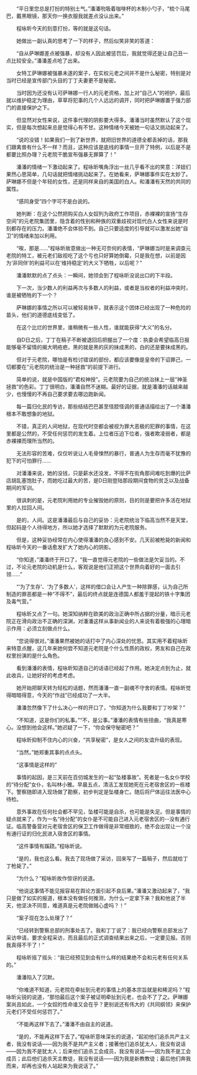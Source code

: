 　　“平日里您总是打扮的特别土气。”潘潘吮吸着咖啡杯的木制小勺子，“梳个马尾巴，戴黑眼镜，那天你一换衣服我就差点没认出来。”

　　程咏昕今天的刻意打扮，等的就是这句话。

　　她做出一副认真的思考了一下的样子，然后似笑非笑的答道：

　　“自从萨琳娜差点被强暴，却没有人因此被惩罚后，我就觉得还是让自己丑一点比较安全。”潘潘差点呛了出来。

　　女特工萨琳娜被强暴未遂的案子，在实权元老之间并不是什么秘密，特别是对当时已经是宣传部门头目的丁丁夫妻更不是秘密。

　　当时因为还没有认可萨琳娜一行人的元老资格，加上对“自己人”的袒护，最后就以维护稳定为理由，草草将犯事的几个人远远的调开，同时把萨琳娜置于强力部门的直接保护之下。

　　但显然对女性来说，这件事代理的阴影要大得多。潘潘当时虽然默认了这个现实，但是每次想起来总是觉得心有不甘。这种情绪今天被她一句话又挑动起来了。

　　“说的没错！如果我们一到了新世界，就把旧世界的道德全都丢掉的话，那我们跟禽兽有什么不一样？而且，这种应该是底线的事情一旦开了特例，以后是不是都要比照办理？元老院干脆宣布强暴无罪算了！”

　　潘潘的情绪一下激动起来了。程咏昕嘴角浮出一丝几乎看不出的笑意：洋妞们果然心思简单，几句话就把情绪挑动起来了。在她看来，萨琳娜事件实在太妙了。萨琳娜不但是个年轻的女性，还是同样来自的美国的白人。和潘潘有天然的共同的属性。

　　“感同身受”四个字可不是白说的。

　　她判断：在这个公然把购买白人女奴列为政府工作项目，赤裸裸的宣扬“生存空间”的元老院集团里，隐含着的性别和种族的双重歧视对现代白人女性来说是时刻都存在的压力。潘潘绝不会体验不到。自己只要适度的引导就可以激发出她“自卫”的情绪来加以利用。

　　“唉，那是……”程咏昕故意做出一种无可奈何的表情，“萨琳娜当时是来调查元老院的特工，被元老们敌视吃了这个亏也只好算她倒霉，只是我在想，以前是因为‘非同伴’的利益可以在‘维持稳定’的大义下牺牲，以后呢？”

　　潘潘默默的点了点头：一瞬间，她领会到了程咏昕没说出口的下半段。

　　下一次，当少数人的利益再次与多数人的利益，或者是当权者的利益冲突时，谁是被牺牲的下一个？

　　萨琳娜的事情之所以可以被轻易抹平，就表示这个团体已经出现了一种危险的苗头，他们的道德底线变低了。

　　在这个比烂的世界里，谁稍微有一些人性，谁就能获得“大义”的名分。

　　自D日之后，丁丁在稿子不断被退回后把握出了一个度：执委会希望临高日报能够毫不留情的揭大明疮疤，黑的就是黑的灰的抹成黑的，白的还是要抹成黑的。

　　但对于元老院，哪怕是有检讨错误的部份，都应该要像是皇帝的下诏罪己，一切都要在“元老院的统治是一种拯救”的前提下进行。

　　简单的说，就是中国版的“君权神授”。元老院要为自己的统治抹上一层“神圣拯救”的色彩。丁丁很明白，潘潘自然不迷糊。最好的证据，就是潘潘的话越来越少，也慢慢的不再自己要求要去哪边跑新闻。

　　每一篇归化民的专访，那些结结巴巴甚至怪腔怪调的普通话描绘出了一个潘潘根本不敢想象的地狱。

　　不错，真正的人间地狱，在现代时空都会被视为罪大恶极的犯罪的事情，在这里都是公然的，不受任何惩罚的发生着。上位者压迫下位者，强者欺凌弱者，都是赤裸裸而理所当然的。

　　无法形容的苦难，仅仅听说让人毛骨悚然的暴行，普通人为生存而毫不犹豫的犯下的可怕罪行……

　　对潘潘来说，她的没钱，只是薪水还没发，不得不在街角那间难吃到爆的比萨店胡乱塞饱肚子，而她吃过最大的苦，是D日刚登陆那段期间食物的贫乏以及战备期间的军训。

　　很讽刺的是，元老院利用她的专业摧毁她的原则，目的则是要把许多活在地狱里的人拉回人间。

　　是的，人间。这是潘潘最后与自己的妥协：元老院统治下临高当然不是天堂，但起码是个人待得地方，所以她才选择了默默的为元老院服务。

　　但是，这种妥协经常在内心使得潘潘的良心感到不安。几天前被枪毙的新闻和程咏昕今天的一番话愈发扩大了她内心的阴影。

　　“你知道，”潘潘终于开口了，“我一直觉得元老院的一些做法是欠妥当的。不过，不论元老院的动机是什么，客观说是他们正把这个世界向着好的一面去引领……”

　　“‘为了生存’、‘为了多数人’，这样的借口会让人产生一种除罪感，认为自己所制造的罪恶都是一种“不得不”，最后的终点就是连德国人都羞于提起的铁十字集团及毒气营。”

　　程咏昕又点了一句。她深知纳粹在欧美的政治正确中所占据的分量，暗示元老院正在滑向政治不正确的深渊，对潘潘这样从事新闻业的人来说有着极强的心理暗示作用：必须立刻做点什么。

　　“您说得很对。”潘潘果然被她的话打中了内心深处的忧思。其实用不着程咏昕来特意点醒，这几年来她何尝不知道元老院是个什么性质的政权，男友和自己在政权里扮演的是什么角色。

　　看到潘潘的表情，程咏昕知道自己的话语已经起了作用。她决定点到为止，就此收兵，让她好好的考虑考虑。

　　她开始把聊天转为轻松的话题，然而潘潘一直一副魂不守舍的表情。程咏昕觉得暗暗得意，今天的“作战”已经成功了一大半。

　　潘潘忽然像下了什么决心一样的开口了，“你知道为什么我要和丁丁吵架？”

　　“不知道，这是你们的私事。”“不，是公事。”潘潘的表情有些扭曲，“我真是寒心。没想到他会这样。”她迟疑了一下，“你会保守秘密吧？”

　　程咏昕抑制不住内心的兴奋，“共享秘密”，是女人之间的友谊升级的表现。

　　“当然。”她郑重其事的点点头。

　　“这事情是这样的”

　　事情的起因，是三天前在百仞城发生的一起“坠楼事故”。死者是一名女仆学校的“待分配”女仆，名叫林小雅。早晨五点，清洁工发现她死在元老宿舍区的一栋楼下。警察随即进入现场做了勘察，初步判定是坠楼身亡。随后将尸体运往法医中心待检。

　　意外事故在任何社会都不罕见，坠楼可能是自杀，也可能是失足。但是事情的疑点就来了，作为一名“待分配”的女仆是不可能自己进入元老宿舍区的--没有通行证。临高警备营对元老宿舍区的保卫工作做得是非常细致的，绝不会出现让一个没有通行证的归化民进入宿舍区的事情。

　　“这件事情有蹊跷。”程咏昕说。

　　“是的，我也这么看。我去了现场做了采访，回来写了一篇稿子，然后就给丁丁枪毙了。”

　　“为什么？”程咏昕故作惊讶的说道。

　　“他说这事情不能见报容易在舆论方面引起不良后果。”潘潘又激动起来了，“我只是做了如实的报道，根本没有做任何推测，为什么一定拿下来？我和他说了半天，他坚决不同意，难道真是元老院做贼心虚吗？！”

　　“案子现在怎么处理了？”

　　“已经转到警察总部的刑事处去了。我和丁丁说了：我已经向警察总部发出了采访申请，要求全程采访，而且最后的正式调查结果出来之后，一定要见报。否则我真得不干了！”

　　程咏昕摇了摇头：“我已经预见到会有什么样的结果绝不会和元老有任何关系的。”

　　潘潘陷入了沉默。

　　“你难道不知道，元老院在牵扯到元老的事情上的基本宗旨就是和稀泥吗？”程咏昕尖锐的说道，“那怕最后这个案子被证明牵扯到元老，也会不了了之。萨琳娜案尚且如此，一个女奴的性命谁又会在乎？更别说还有伟大的《共同纲领》来保护元老们不受任何惩罚了。”

　　“不能再这样下去了。”潘潘不由自主的说道。

　　“是的，不能再这样下去了。”程咏昕意味深长的说道，“起初他们追杀共产主义者，我没有说话——因为我不是共产主义者；接著他们追杀犹太人，我没有说话——因为我不是犹太人；后来他们追杀工会成员，我没有说话——因为我不是工会成员；此后他们追杀天主教徒，我没有说话——因为我是新教教徒；最后他们奔我而来，却再也没有人站起来为我说话了。”
